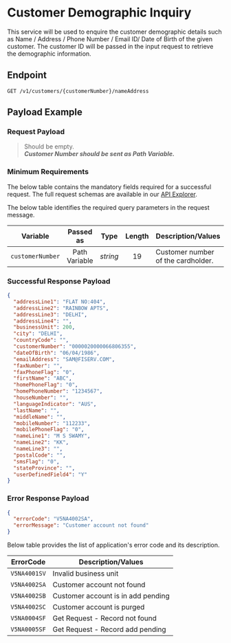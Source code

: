 # Customer Demographic Inquiry

This service will be used to enquire the customer demographic details such as Name / Address / Phone Number / Email ID/ Date of Birth of the given customer.  The customer ID will be passed in the input request to retrieve the demographic information. 

## Endpoint

`GET /v1/customers/{customerNumber}/nameAddress`

## Payload Example

### Request Payload

>Should be empty.  
***Customer Number should be sent as Path Variable.***

### Minimum Requirements

The below table contains the mandatory fields required for a successful request. The full request schemas are available in our [API Explorer](../api/?type=get&path=/v1/customers/{customerNumber}/nameAddress).

The below table identifies the required query parameters in the request message.

| Variable | Passed as | Type | Length | Description/Values |
| -------- | :-------: | :--: | :------------: | ------------------ |
| `customerNumber` | Path Variable | *string* | 19 | Customer number of the cardholder. |

### Successful Response Payload

```json
{
  "addressLine1": "FLAT NO:404",
  "addressLine2": "RAINBOW APTS",
  "addressLine3": "DELHI",
  "addressLine4": "",
  "businessUnit": 200,
  "city": "DELHI",
  "countryCode": "",
  "customerNumber": "0000020000066806355",
  "dateOfBirth": "06/04/1986",
  "emailAddress": "SAM@FISERV.COM",
  "faxNumber": "",
  "faxPhoneFlag": "0",
  "firstName": "ABC",
  "homePhoneFlag": "0",
  "homePhoneNumber": "1234567",
  "houseNumber": "",
  "languageIndicator": "AUS",
  "lastName": "",
  "middleName": "",
  "mobileNumber": "112233",
  "mobilePhoneFlag": "0",
  "nameLine1": "M S SWAMY",
  "nameLine2": "KK",
  "nameLine3": "",
  "postalCode": "",
  "smsFlag": "0",
  "stateProvince": "",
  "userDefinedField4": "Y"
}
```

### Error Response Payload

```json
{
  "errorCode": "V5NA4002SA",
  "errorMessage": "Customer account not found"  
}
```

Below table provides the list of application's error code and its description.

| ErrorCode |  Description/Values |
| --------  | ------------------ |
|`V5NA4001SV` | Invalid business unit|  
|`V5NA4002SA` | Customer account not found|
|`V5NA4002SB` | Customer account is in add pending|
|`V5NA4002SC` | Customer account is purged|
|`V5NA0004SF` | Get  Request - Record not found|
|`V5NA0005SF` | Get Request - Record add pending|